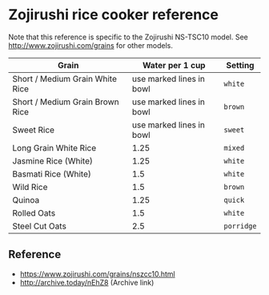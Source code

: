 # Zojirushi rice cooker reference

Note that this reference is specific to the Zojirushi NS-TSC10 model. See <http://www.zojirushi.com/grains> for other models.

| Grain | Water per 1 cup | Setting |
| --- | --- | --- |
| Short / Medium Grain White Rice | use marked lines in bowl | `white` |
| Short / Medium Grain Brown Rice | use marked lines in bowl | `brown` |
| Sweet Rice | use marked lines in bowl | `sweet` |
| Long Grain White Rice | 1.25 | `mixed` |
| Jasmine Rice (White) | 1.25 | `white` |
| Basmati Rice (White) | 1.5 | `white` |
| Wild Rice | 1.5 | `brown` |
| Quinoa | 1.25 | `quick` |
| Rolled Oats | 1.5 | `white` |
| Steel Cut Oats | 2.5 | `porridge` |

## Reference

- <https://www.zojirushi.com/grains/nszcc10.html>
- <http://archive.today/nEhZ8> (Archive link)
